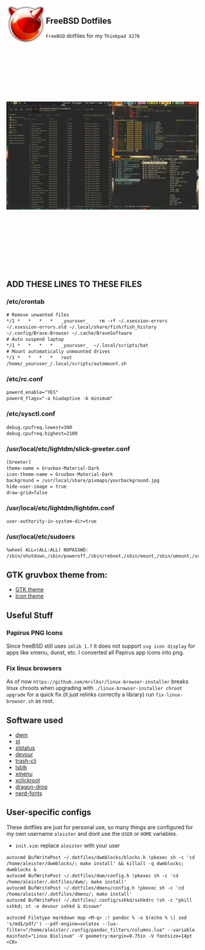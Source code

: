 <img src="https://raw.githubusercontent.com/aleister888/freeBSD-dotfiles/master/freebsd-logo.png" align="left" height="100px">

## FreeBSD Dotfiles

`FreeBSD` dotfiles for my `Thinkpad X270`

<img src="https://raw.githubusercontent.com/aleister888/freeBSD-dotfiles/master/2022_12_09-14_16_13.jpg" hspace="0px" vspace="150px">

## ADD THESE LINES TO THESE FILES

### /etc/crontab

```
# Remove unwanted files
*/1	*	*	*	*	_youruser_    rm -rf ~/.xsession-errors ~/.xsession-errors.old ~/.local/share/fish/fish_history
~/.config/Brave-Browser ~/.cache/BraveSoftware
# Auto suspend laptop
*/1	*	*	*	*	_youruser_	~/.local/scripts/bat
# Mount automatically unmounted drives
*/1	*	*	*	*	root		/home/_youruser_/.local/scripts/automount.sh
```

### /etc/rc.conf

```
powerd_enable="YES"
powerd_flags="-a hiadaptive -b minimum"
```

### /etc/sysctl.conf

```
debug.cpufreq.lowest=300
debug.cpufreq.highest=2100
```

### /usr/local/etc/lightdm/slick-greeter.conf

```
[Greeter]
theme-name = Gruvbox-Material-Dark
icon-theme-name = Gruvbox-Material-Dark
background = /usr/local/share/pixmaps/yourbackground.jpg
hide-user-image = true
draw-grid=false
```

### /usr/local/etc/lightdm/lightdm.conf

```
user-authority-in-system-dir=true
```

### /usr/local/etc/sudoers

```
%wheel ALL=(ALL:ALL) NOPASSWD: /sbin/shutdown,/sbin/poweroff,/sbin/reboot,/sbin/mount,/sbin/umount,/usr/sbin/pkg,/usr/local/bin/xclickroot,/usr/local/bin/networkmgr
```

## GTK gruvbox theme from:

- [GTK theme](https://github.com/jmattheis/gruvbox-dark-icons-gtk)
- [Icon theme](https://github.com/jmattheis/gruvbox-dark-gtk)

## Useful Stuff

### Papirus PNG Icons

Since freeBSD still uses `imlib 1.7` it does not support `svg icon display`
for apps like xmenu, dunst, etc. I converted all Papirus app icons
into png.

### Fix linux browsers

As of now `https://github.com/mrclksr/linux-browser-installer` breaks linux
chroots when upgrading with `./linux-browser-installer chroot upgrade` for a
quick fix (it just relinks correctly a library) run `fix-linux-browser.sh` as root.

## Software used

- [dwm](https://dwm.suckless.org/)
- [st](https://st.suckless.org/)
- [slstatus](https://tools.suckless.org/slstatus/)
- [devour](https://github.com/salman-abedin/devour.git)
- [trash-cli](https://github.com/andreafrancia/trash-cli.git)
- [lsblk](https://www.freshports.org/sysutils/lsblk/)
- [xmenu](https://github.com/phillbush/xmenu)
- [xclickroot](https://github.com/phillbush/xclickroot)
- [dragon-drop](https://github.com/mwh/dragon)
- [nerd-fonts](https://github.com/ryanoasis/nerd-fonts)

## User-specific configs

These dotfiles are just for personal use, so many things are configured for
my own username `aleister` and dont use the `USER` or `HOME` variables.

- `init.vim`: replace `aleister` with your user

```
autocmd BufWritePost ~/.dotfiles/dwmblocks/blocks.h !pkexec sh -c 'cd /home/aleister/dwmblocks/; make install' && killall -q dwmblocks; dwmblocks &
autocmd BufWritePost ~/.dotfiles/dwm/config.h !pkexec sh -c 'cd /home/aleister/.dotfiles/dwm/; make install'
autocmd BufWritePost ~/.dotfiles/dmenu/config.h !pkexec sh -c 'cd /home/aleister/.dotfiles/dmenu/; make install'
autocmd BufWritePost ~/.dotfiles/.config/sxhkd/sxhkdrc !sh -c "pkill sxhkd; st -e devour sxhkd & disown"
```

```
autocmd Filetype markdown map <M-q> :! pandoc % -o $(echo % \| sed 's/md$/pdf/') --pdf-engine=xelatex --lua-filter="/home/aleister/.config/pandoc_filters/columns.lua" --variable mainfont="Linux Biolinum" -V geometry:margin=0.75in -V fontsize=14pt <CR>
```
